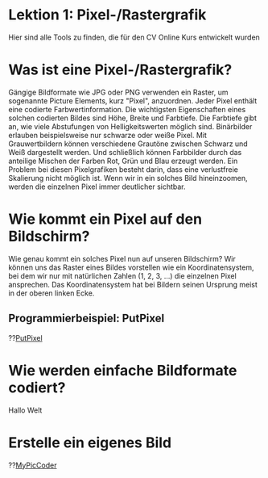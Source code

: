 <!--
author:     Leon Endris

email:      leendris@uni-koblenz.de

version:    0.0.1

language:   de

narrator:   Deutsch Female

comment:    Dies ist die erste Lektion des
            CV Online Kurses. Format und Nutzen 
            von Pixel-/Rastergrafik wird hier vermittelt

link:       ../CSS/Main.css 

script:     ../JavaScript/LiaScriptCustom.js

-->

# Lektion 1: Pixel-/Rastergrafik
Hier sind alle Tools zu finden, die für den CV Online Kurs entwickelt wurden

# Was ist eine Pixel-/Rastergrafik?
Gängige Bildformate wie JPG oder PNG verwenden ein Raster, um sogenannte Picture Elements, kurz "Pixel", anzuordnen. Jeder Pixel enthält eine codierte Farbwertinformation. Die wichtigsten Eigenschaften eines solchen codierten Bildes sind Höhe, Breite und Farbtiefe. Die Farbtiefe gibt an, wie viele Abstufungen von Helligkeitswerten möglich sind.
Binärbilder erlauben beispielsweise nur schwarze oder weiße Pixel. Mit Grauwertbildern können verschiedene Grautöne zwischen Schwarz und Weiß dargestellt werden. Und schließlich können Farbbilder durch das anteilige Mischen der Farben Rot, Grün und Blau erzeugt werden.
Ein Problem bei diesen Pixelgrafiken besteht darin, dass eine verlustfreie Skalierung nicht möglich ist. Wenn wir in ein solches Bild hineinzoomen, werden die einzelnen Pixel immer deutlicher sichtbar.


# Wie kommt ein Pixel auf den Bildschirm?
Wie genau kommt ein solches Pixel nun auf unseren Bildschirm? Wir können uns das Raster eines Bildes vorstellen wie ein Koordinatensystem, bei dem wir nur mit natürlichen Zahlen (1, 2, 3, …) die einzelnen Pixel ansprechen. Das Koordinatensystem hat bei Bildern seinen Ursprung meist in der oberen linken Ecke.

## Programmierbeispiel: PutPixel
??[PutPixel](../HTML/PutPixel.html)

# Wie werden einfache Bildformate codiert?
Hallo Welt

# Erstelle ein eigenes Bild
??[MyPicCoder](https://shortytwo42.github.io/InteractiveCodingTools/InteractiveCodingTools/HTML/MyPicCoder.html)